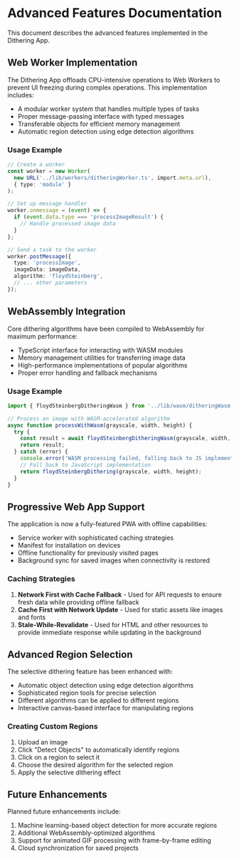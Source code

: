 # Advanced Features Documentation

This document describes the advanced features implemented in the Dithering App.

## Web Worker Implementation

The Dithering App offloads CPU-intensive operations to Web Workers to prevent UI freezing during complex operations. This implementation includes:

- A modular worker system that handles multiple types of tasks
- Proper message-passing interface with typed messages
- Transferable objects for efficient memory management
- Automatic region detection using edge detection algorithms

### Usage Example

```typescript
// Create a worker
const worker = new Worker(
  new URL('../lib/workers/ditheringWorker.ts', import.meta.url),
  { type: 'module' }
);

// Set up message handler
worker.onmessage = (event) => {
  if (event.data.type === 'processImageResult') {
    // Handle processed image data
  }
};

// Send a task to the worker
worker.postMessage({
  type: 'processImage',
  imageData: imageData,
  algorithm: 'floydSteinberg',
  // ... other parameters
});
```

## WebAssembly Integration

Core dithering algorithms have been compiled to WebAssembly for maximum performance:

- TypeScript interface for interacting with WASM modules
- Memory management utilities for transferring image data
- High-performance implementations of popular algorithms
- Proper error handling and fallback mechanisms

### Usage Example

```typescript
import { floydSteinbergDitheringWasm } from '../lib/wasm/ditheringWasm';

// Process an image with WASM-accelerated algorithm
async function processWithWasm(grayscale, width, height) {
  try {
    const result = await floydSteinbergDitheringWasm(grayscale, width, height);
    return result;
  } catch (error) {
    console.error('WASM processing failed, falling back to JS implementation');
    // Fall back to JavaScript implementation
    return floydSteinbergDithering(grayscale, width, height);
  }
}
```

## Progressive Web App Support

The application is now a fully-featured PWA with offline capabilities:

- Service worker with sophisticated caching strategies
- Manifest for installation on devices
- Offline functionality for previously visited pages
- Background sync for saved images when connectivity is restored

### Caching Strategies

1. **Network First with Cache Fallback** - Used for API requests to ensure fresh data while providing offline fallback
2. **Cache First with Network Update** - Used for static assets like images and fonts
3. **Stale-While-Revalidate** - Used for HTML and other resources to provide immediate response while updating in the background

## Advanced Region Selection

The selective dithering feature has been enhanced with:

- Automatic object detection using edge detection algorithms
- Sophisticated region tools for precise selection
- Different algorithms can be applied to different regions
- Interactive canvas-based interface for manipulating regions

### Creating Custom Regions

1. Upload an image
2. Click "Detect Objects" to automatically identify regions
3. Click on a region to select it
4. Choose the desired algorithm for the selected region
5. Apply the selective dithering effect

## Future Enhancements

Planned future enhancements include:

1. Machine learning-based object detection for more accurate regions
2. Additional WebAssembly-optimized algorithms
3. Support for animated GIF processing with frame-by-frame editing
4. Cloud synchronization for saved projects 